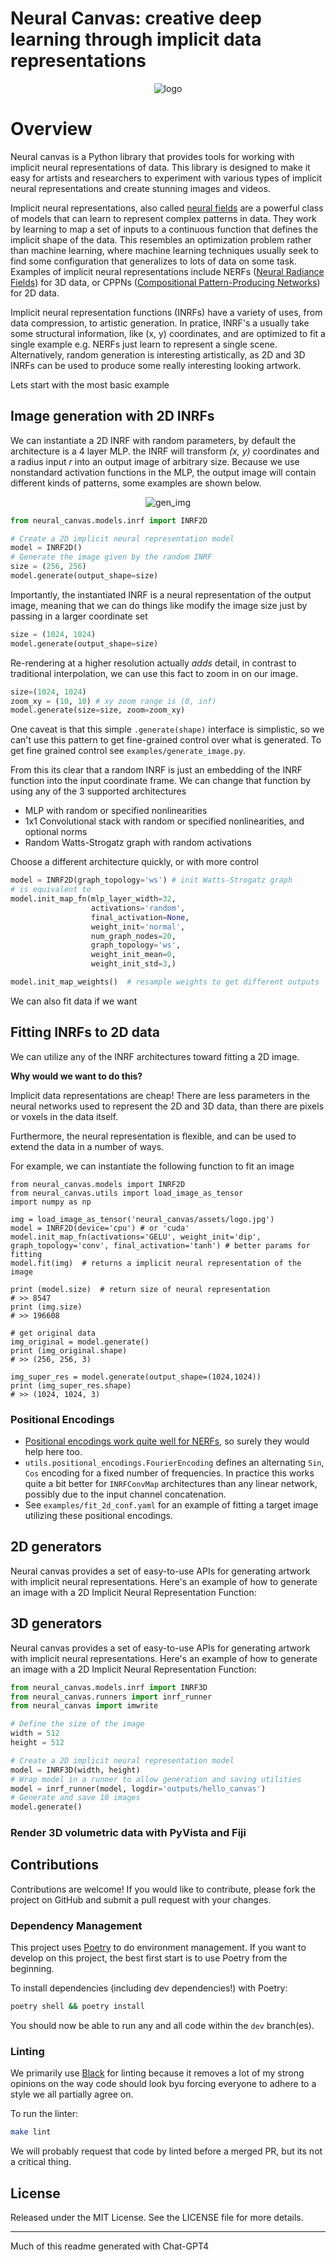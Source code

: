 
# Neural Canvas: creative deep learning through implicit data representations

<div align="center">
<img src="https://raw.githubusercontent.com/neale/neural-canvas/main/neural_canvas/assets/montage.png" alt="logo"></img>
</div>

# Overview

Neural canvas is a Python library that provides tools for working with implicit neural representations of data. This library is designed to make it easy for artists and researchers to experiment with various types of implicit neural representations and create stunning images and videos.

Implicit neural representations, also called [neural fields](https://neuralfields.cs.brown.edu/) are a powerful class of models that can learn to represent complex patterns in data. 
They work by learning to map a set of inputs to a continuous function that defines the implicit shape of the data. 
This resembles an optimization problem rather than machine learning, where machine learning techniques usually seek to find some configuration that generalizes to lots of data on some task. 
Examples of implicit neural representations include NERFs ([Neural Radiance Fields](https://arxiv.org/abs/2003.08934v2)) for 3D data, or CPPNs ([Compositional Pattern-Producing Networks](https://blog.otoro.net/2016/03/25/generating-abstract-patterns-with-tensorflow/)) for 2D data. 

Implicit neural representation functions (INRFs) have a variety of uses, from data compression, to artistic generation. In pratice, INRF's a usually take some structural information, like (x, y) coordinates, and are optimized to fit a single example e.g. NERFs just learn to represent a single scene. Alternatively, random generation is interesting artistically, as 2D and 3D INRFs can be used to produce some really interesting looking artwork. 

Lets start with the most basic example

## Image generation with 2D INRFs

We can instantiate a 2D INRF with random parameters, by default the architecture is a 4 layer MLP. the INRF will transform _(x, y)_ coordinates and a radius input _r_ into an output image of arbitrary size. Because we use nonstandard activation functions in the MLP, the output image will contain different kinds of patterns, some examples are shown below.

<div align="center">
<img src="https://raw.githubusercontent.com/neale/neural-canvas/main/neural_canvas/assets/img_2d_gen.png" alt="gen_img"></img>
</div>

```python
from neural_canvas.models.inrf import INRF2D

# Create a 2D implicit neural representation model
model = INRF2D()
# Generate the image given by the random INRF
size = (256, 256)
model.generate(output_shape=size)
```
Importantly, the instantiated INRF is a neural representation of the output image, meaning that we can do things like modify the image size just by passing in a larger coordinate set

```python
size = (1024, 1024)
model.generate(output_shape=size)
```
Re-rendering at a higher resolution actually _adds_ detail, in contrast to traditional interpolation, we can use this fact to zoom in on our image. 
```python
size=(1024, 1024)
zoom_xy = (10, 10) # xy zoom range is (0, inf)
model.generate(size=size, zoom=zoom_xy)
```
One caveat is that this simple `.generate(shape)` interface is simplistic, so we can't use this pattern to get fine-grained control over what is generated. To get fine grained control see `examples/generate_image.py`. 

From this its clear that a random INRF is just an embedding of the INRF function into the input coordinate frame. We can change that function by using any of the 3 supported architectures

* MLP with random or specified nonlinearities
* 1x1 Convolutional stack with random or specified nonlinearities, and optional norms
* Random Watts-Strogatz graph with random activations 

Choose a different architecture quickly, or with more control
```python
model = INRF2D(graph_topology='ws') # init Watts-Strogatz graph
# is equivalent to 
model.init_map_fn(mlp_layer_width=32,
                  activations='random',
                  final_activation=None,
                  weight_init='normal',
                  num_graph_nodes=20,
                  graph_topology='ws',
                  weight_init_mean=0,
                  weight_init_std=3,)

model.init_map_weights()  # resample weights to get different outputs
```

We can also fit data if we want 

## Fitting INRFs to 2D data

We can utilize any of the INRF architectures toward fitting a 2D image. 

**Why would we want to do this?** 

Implicit data representations are cheap! There are less parameters in the neural networks used to represent the 2D and 3D data, than there are pixels or voxels in the data itself. 

Furthermore, the neural representation is flexible, and can be used to extend the data in a number of ways. 

For example, we can instantiate the following function to fit an image

```python3
from neural_canvas.models import INRF2D
from neural_canvas.utils import load_image_as_tensor
import numpy as np

img = load_image_as_tensor('neural_canvas/assets/logo.jpg')
model = INRF2D(device='cpu') # or 'cuda'
model.init_map_fn(activations='GELU', weight_init='dip', graph_topology='conv', final_activation='tanh') # better params for fitting
model.fit(img)  # returns a implicit neural representation of the image

print (model.size)  # return size of neural representation
# >> 8547
print (img.size)
# >> 196608

# get original data
img_original = model.generate()
print (img_original.shape)
# >> (256, 256, 3)

img_super_res = model.generate(output_shape=(1024,1024)) 
print (img_super_res.shape)
# >> (1024, 1024, 3)
```

### Positional Encodings

* [Positional encodings work quite well for NERFs](https://arxiv.org/abs/2003.08934), so surely they would help here too.  
* `utils.positional_encodings.FourierEncoding` defines an alternating `Sin`, `Cos` encoding for a fixed number of frequencies. In practice this works quite a bit better for `INRFConvMap` architectures than any linear network, possibly due to the input channel concatenation. 
* See `examples/fit_2d_conf.yaml` for an example of fitting a target image utilizing these positional encodings.   

## 2D generators

Neural canvas provides a set of easy-to-use APIs for generating artwork with implicit neural representations. Here's an example of how to generate an image with a 2D Implicit Neural Representation Function:



## 3D generators

Neural canvas provides a set of easy-to-use APIs for generating artwork with implicit neural representations. Here's an example of how to generate an image with a 2D Implicit Neural Representation Function:

```python
from neural_canvas.models.inrf import INRF3D
from neural_canvas.runners import inrf_runner
from neural_canvas import imwrite

# Define the size of the image
width = 512
height = 512

# Create a 2D implicit neural representation model
model = INRF3D(width, height)
# Wrap model in a runner to allow generation and saving utilities
model = inrf_runner(model, logdir='outputs/hello_canvas')
# Generate and save 10 images
model.generate()
```

### Render 3D volumetric data with PyVista and Fiji


## Contributions

Contributions are welcome! If you would like to contribute, please fork the project on GitHub and submit a pull request with your changes.
### Dependency Management

This project uses [Poetry](https://python-poetry.org/) to do environment management. If you want to develop on this project, the best first start is to use Poetry from the beginning. 

To install dependencies (including dev dependencies!) with Poetry:
```bash
poetry shell && poetry install 
```
You should now be able to run any and all code within the `dev` branch(es). 

### Linting

We primarily use [Black](https://black.readthedocs.io/en/stable/) for linting because it removes a lot of my strong opinions on the way code should look byu forcing everyone to adhere to a style we all partially agree on. 

To run the linter:
```bash
make lint
```
We will probably request that code by linted before a merged PR, but its not a critical thing.  

## License

Released under the MIT License. See the LICENSE file for more details.

---------------------------------------

Much of this readme generated with Chat-GPT4
